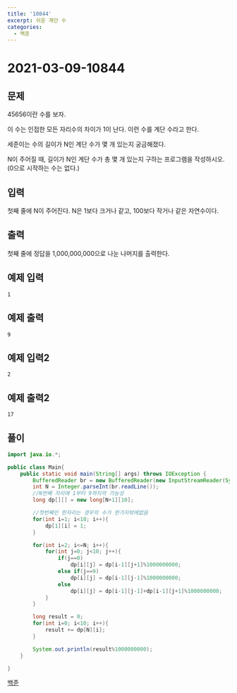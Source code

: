 ```yaml
---
title: '10844'
excerpt: 쉬운 계단 수
categories:
  - 백준
---
```


# 2021-03-09-10844

## 문제

45656이란 수를 보자.

이 수는 인접한 모든 자리수의 차이가 1이 난다. 이런 수를 계단 수라고 한다.

세준이는 수의 길이가 N인 계단 수가 몇 개 있는지 궁금해졌다.

N이 주어질 때, 길이가 N인 계단 수가 총 몇 개 있는지 구하는 프로그램을 작성하시오. \(0으로 시작하는 수는 없다.\)

## 입력

첫째 줄에 N이 주어진다. N은 1보다 크거나 같고, 100보다 작거나 같은 자연수이다.

## 출력

첫째 줄에 정답을 1,000,000,000으로 나눈 나머지를 출력한다.

## 예제 입력

```text
1
```

## 예제 출력

```text
9
```

## 예제 입력2

```text
2
```

## 예제 출력2

```text
17
```

## 풀이

```java
import java.io.*;

public class Main{
    public static void main(String[] args) throws IOException {
        BufferedReader br = new BufferedReader(new InputStreamReader(System.in));
        int N = Integer.parseInt(br.readLine());
        //N번째 자리에 1부터 9까지의 가능성
        long dp[][] = new long[N+1][10];

        //첫번째인 한자리는 경우의 수가 한가지밖에없음
        for(int i=1; i<10; i++){
            dp[1][i] = 1;
        }

        for(int i=2; i<=N; i++){
            for(int j=0; j<10; j++){
                if(j==0)
                    dp[i][j] = dp[i-1][j+1]%1000000000;
                else if(j==9)
                    dp[i][j] = dp[i-1][j-1]%1000000000;
                else
                    dp[i][j] = dp[i-1][j-1]+dp[i-1][j+1]%1000000000;
            }
        }

        long result = 0;
        for(int i=0; i<10; i++){
            result += dp[N][i];
        }

        System.out.println(result%1000000000);
    }

}
```

[백준](https://www.acmicpc.net/problem/10844)

